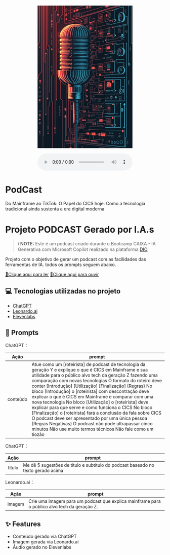 <p align="center">
<img 
    src="./podcast_leonardo.jpeg"
    width="300"
/>
</p>

<div align="center">
    <audio src="/ElevenLabs_Bill.mp3" controls title="Podcast Do Mainframe ao TikTok: O Papel do CICS hoje: Como a tecnologia tradicional ainda sustenta a era digital moderna"></audio>
</div>

# PodCast 
Do Mainframe ao TikTok: O Papel do CICS hoje: Como a tecnologia tradicional ainda sustenta a era digital moderna

# Projeto PODCAST Gerado por I.A.s


 > ℹ️ **NOTE:** Este é um podcast criado durante o Bootcamp CAIXA - IA Generativa com Microsoft Copilot realizado na plataforma [DIO](https://dio.me)

Projeto com o objetivo de gerar um podcast com as facilidades das ferramentas de IA. todos os prompts seguem abaixo.

<a href="https://github.com/lcarol19/prompts-recipe-to-create-a-ebook/blob/main/Explorando-a-linguagem-COBOL.pdf" title="View PDF now"> 📕Clique aqui para ler</a>
<a href="https://github.com/lcarol19/podcast-ia-generativa/blob/main/ElevenLabs_Bill.mp3" title="View PDF now"> 📕Clique aqui para ouvir</a>



## 💻 Tecnologias utilizadas no projeto

- [ChatGPT](https://chat.openai.com/) 
- [Leonardo.ai](https://app.leonardo.ai//) 
- [Elevenlabs](https://elevenlabs.io/)

## 🧠 Prompts


ChatGPT：

|  Ação    |prompt                                                                                 
| :------: | -------------------------------------------------------------------------------------------------------------------------------------------------------------------------------------------------------------------------------------------------------------------------------------------------------------------------------------------------------------------------------------------------------------------------------------------------------------------------------------------------------------------------------------------------------------------------------------------------------------------------------------------------------------------------------------------------------------------------------------------------------------------------- |
| conteúdo | Atue como um [roteirista] de podcast de tecnologia da geração Y e explique o que é CICS em Mainframe e sua utilidade para o público alvo tech da geração Z fazendo uma comparação com novas tecnologias O formato do roteiro deve conter [Introdução] [Utilização] [Finalização] {Regras} No bloco [Introdução] o [roteirista] com descontração deve explicar o que é CICS em Mainframe e comparar com uma nova tecnologia No bloco [Utilização] o [roteirista] deve explicar para que serve e como funciona o CICS No bloco [Finalização] o [roteirista] fará a conclusão da fala sobre CICS O podcast deve ser apresentado por uma única pessoa {Regras Negativas} O podcast não pode ultrapassar cinco minutos Não use muito termos técnicos Não fale como um tiozão

ChatGPT：

|  Ação    |prompt                                                                            |     
| :------: | ---------------------------------------------------------------------------------|
|  título  | Me dê 5 sugestões de título e subtítulo do podcast baseado no texto gerado acima |

Leonardo.ai：

|  Ação  | prompt                                                                                       |
| :----: | -------------------------------------------------------------------------------------------- |
| imagem | Crie uma imagem para um podcast que explica mainframe para o público alvo tech da geração Z. |



## ✨ Features

- Conteúdo gerado via ChatGPT
- Imagem gerada via Leonardo.ai
- Áudio gerado no Elevenlabs



